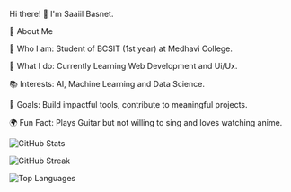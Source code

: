 Hi there! 👋 I'm Saaiil Basnet.

🚀 About Me

🌟 Who I am: Student of BCSIT (1st year) at Medhavi College.

💼 What I do: Currently Learning Web Development and Ui/Ux.

📚 Interests: AI, Machine Learning and Data Science.

🎯 Goals:  Build impactful tools, contribute to meaningful projects.

🌍 Fun Fact: Plays Guitar but not willing to sing and loves watching anime.

![GitHub Stats](https://github-readme-stats.vercel.app/api?username=saaiilbasnet&show_icons=true&theme=dark)

![GitHub Streak](https://streak-stats.demolab.com/?user=saaiilbasnet&theme=dark)



![Top Languages](https://github-readme-stats.vercel.app/api/top-langs/?username=saaiilbasnet&layout=compact&theme=dark)

